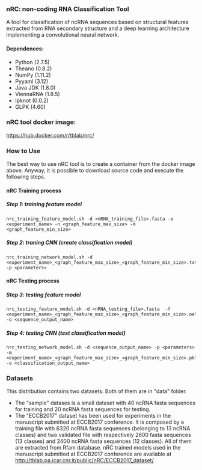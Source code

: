 ### nRC: non-coding RNA Classification Tool
A tool for classification of ncRNA sequences based on structural features extracted from RNA secondary structure and a deep learning architecture implementing a convolutional neural network.

#### Dependences:
* Python (2.7.5)
* Theano (0.8.2)
* NumPy  (1.11.2)
* Pyyaml (3.12)
* Java JDK  (1.8.0)
* ViennaRNA (1.8.5)
* Ipknot (0.0.2)
* GLPK	(4.60)

### nRC tool docker image:
https://hub.docker.com/r/tblab/nrc/


### How to Use
The best way to use nRC tool is to create a container from the docker image above. 
Anyway, it is possible to download source code and execute the following steps.

#### nRC Training process
##### Step 1: training feature model
```console
nrc_training_feature_model.sh -d <nRNA_training_file>.fasta -o <experiment_name> -n <graph_feature_max_size> -m <graph_feature_min_size>
```
##### Step 2: traning CNN (create classification model)
```console
nrc_training_network_model.sh -d <experiment_name>_<graph_feature_max_size>_<graph_feature_min_size>.txt -p <parameters>
```

####   
#### nRC Testing process

##### Step 3: testing feature model
```console
nrc_testing_feature_model.sh -d <nRNA_testing_file>.fasta  -f <experiment_name>_<graph_feature_max_size>_<graph_feature_min_size>.nel -o <sequence_output_name>
```
##### Step 4: testing CNN (test classification model)
```console
nrc_testing_network_model.sh -d <sequence_output_name> -p <parameters> -m <experiment_name>_<graph_feature_max_size>_<graph_feature_min_size>.pkl -o <classification_output_name>
```
###
### Datasets
This distribution contains two datasets. Both of them are in "data" folder. 
* The "sample" datases is a small dataset with 40 ncRNA fasta sequences for training and 20 ncRNA fasta sequences for testing.
* The "ECCB2017" dataset has been used for experiments in the manuscript submitted at ECCB2017 conference. It is composed by a training file with 6320 ncRNA fasta sequences (belonging to 13 ncRNA classes) and two validated file with respectively 2600 fasta sequences (13 classes) and 2400 ncRNA fasta sequences (12 classes). All of them are extracted from Rfam database. 
nRC trained models used in the manuscript submitted at ECCB2017 conference are available at http://tblab.pa.icar.cnr.it/public/nRC/ECCB2017_dataset/
